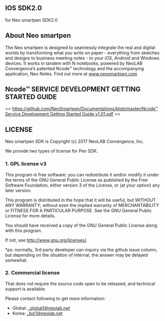 ## IOS SDK2.0
for Neo smartpen SDK2.0

## About Neo smartpen

The Neo smartpen is designed to seamlessly integrate the real and digital worlds by transforming what you write on paper - everything from sketches and designs to business meeting notes - to your iOS, Android and Windows devices. It works in tandem with N notebooks, powered by NeoLAB Convergence’s patented Ncode™ technology and the accompanying application, Neo Notes. Find out more at www.neosmartpen.com 


## Ncode™ SERVICE DEVELOPMENT GETTING STARTED GUIDE

<< [https://github.com/NeoSmartpen/Documentations/blob/master/Ncode™ Service Development Getting Started Guide v1.01.pdf](https://github.com/NeoSmartpen/Documentations/blob/master/Ncode%E2%84%A2%20Service%20Development%20Getting%20Started%20Guide%20v1.01.pdf) >>


## LICENSE

Neo smartpen SDK is Copyright (c) 2017 NeoLAB Convergence, Inc.

We provide two types of license for Pen SDK.

### 1. GPL license v3
    
This program is free software: you can redistribute it and/or modify it under the terms of the GNU General Public License as published by the Free Software Foundation, either version 3 of the License, or (at your option) any later version. 
    
This program is distributed in the hope that it will be useful, but WITHOUT ANY WARRANTY; without even the implied warranty of MERCHANTABILITY or FITNESS FOR A PARTICULAR PURPOSE. See the GNU General Public License for more details. 
    
You should have received a copy of the GNU General Public License along with this program. 
    
If not, see <http://www.gnu.org/licenses/>.
    
*ps: normally, 3rd party developer can inquiry via the github issue column, but depending on the situation of internal, the answer may be delayed somewhat.


### 2. Commercial license

That does not require the source code open to be released, and technical support is available.

Please contact following to get more information:

- Global: _global1@neolab.net
- Korea: _biz1@neolab.net
